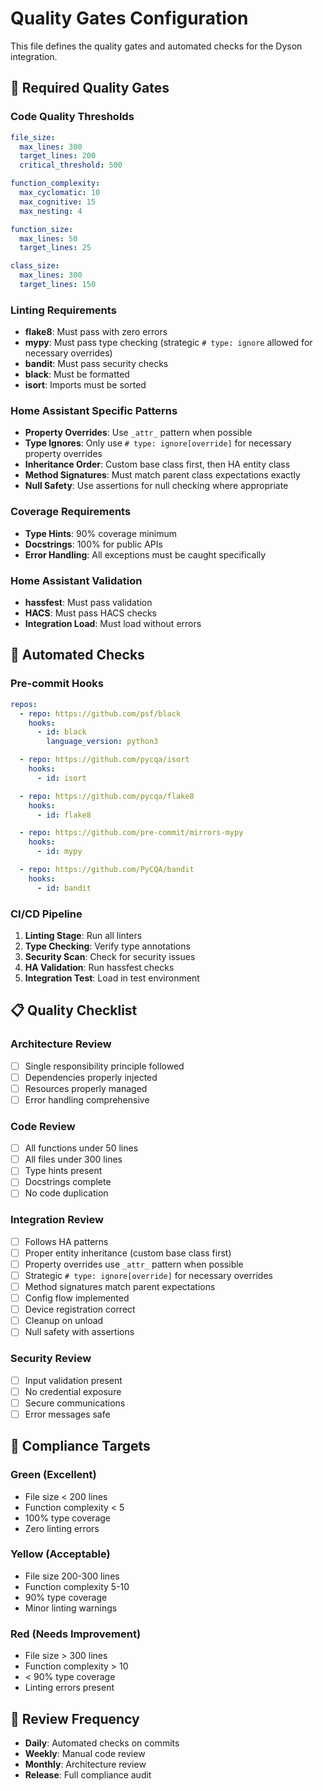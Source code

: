# Quality Gates Configuration

This file defines the quality gates and automated checks for the Dyson integration.

## 🚦 Required Quality Gates

### Code Quality Thresholds

```yaml
file_size:
  max_lines: 300
  target_lines: 200
  critical_threshold: 500

function_complexity:
  max_cyclomatic: 10
  max_cognitive: 15
  max_nesting: 4

function_size:
  max_lines: 50
  target_lines: 25

class_size:
  max_lines: 300
  target_lines: 150
```

### Linting Requirements

- **flake8**: Must pass with zero errors
- **mypy**: Must pass type checking (strategic `# type: ignore` allowed for necessary overrides)
- **bandit**: Must pass security checks
- **black**: Must be formatted
- **isort**: Imports must be sorted

### Home Assistant Specific Patterns

- **Property Overrides**: Use `_attr_` pattern when possible
- **Type Ignores**: Only use `# type: ignore[override]` for necessary property overrides
- **Inheritance Order**: Custom base class first, then HA entity class
- **Method Signatures**: Must match parent class expectations exactly
- **Null Safety**: Use assertions for null checking where appropriate

### Coverage Requirements

- **Type Hints**: 90% coverage minimum
- **Docstrings**: 100% for public APIs
- **Error Handling**: All exceptions must be caught specifically

### Home Assistant Validation

- **hassfest**: Must pass validation
- **HACS**: Must pass HACS checks
- **Integration Load**: Must load without errors

## 🔧 Automated Checks

### Pre-commit Hooks

```yaml
repos:
  - repo: https://github.com/psf/black
    hooks:
      - id: black
        language_version: python3

  - repo: https://github.com/pycqa/isort
    hooks:
      - id: isort

  - repo: https://github.com/pycqa/flake8
    hooks:
      - id: flake8

  - repo: https://github.com/pre-commit/mirrors-mypy
    hooks:
      - id: mypy

  - repo: https://github.com/PyCQA/bandit
    hooks:
      - id: bandit
```

### CI/CD Pipeline

1. **Linting Stage**: Run all linters
2. **Type Checking**: Verify type annotations
3. **Security Scan**: Check for security issues
4. **HA Validation**: Run hassfest checks
5. **Integration Test**: Load in test environment

## 📋 Quality Checklist

### Architecture Review

- [ ] Single responsibility principle followed
- [ ] Dependencies properly injected
- [ ] Resources properly managed
- [ ] Error handling comprehensive

### Code Review

- [ ] All functions under 50 lines
- [ ] All files under 300 lines
- [ ] Type hints present
- [ ] Docstrings complete
- [ ] No code duplication

### Integration Review

- [ ] Follows HA patterns
- [ ] Proper entity inheritance (custom base class first)
- [ ] Property overrides use `_attr_` pattern when possible
- [ ] Strategic `# type: ignore[override]` for necessary overrides
- [ ] Method signatures match parent expectations
- [ ] Config flow implemented
- [ ] Device registration correct
- [ ] Cleanup on unload
- [ ] Null safety with assertions

### Security Review

- [ ] Input validation present
- [ ] No credential exposure
- [ ] Secure communications
- [ ] Error messages safe

## 🎯 Compliance Targets

### Green (Excellent)

- File size < 200 lines
- Function complexity < 5
- 100% type coverage
- Zero linting errors

### Yellow (Acceptable)

- File size 200-300 lines
- Function complexity 5-10
- 90% type coverage
- Minor linting warnings

### Red (Needs Improvement)

- File size > 300 lines
- Function complexity > 10
- < 90% type coverage
- Linting errors present

## 🔄 Review Frequency

- **Daily**: Automated checks on commits
- **Weekly**: Manual code review
- **Monthly**: Architecture review
- **Release**: Full compliance audit

